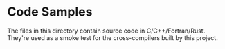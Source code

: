 # Code Samples

The files in this directory contain source code in C/C++/Fortran/Rust. They're used as a smoke test for the cross-compilers built by this project.
